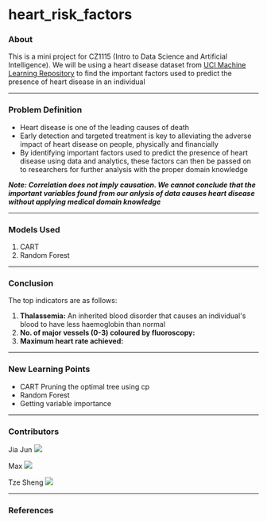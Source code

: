 # heart_risk_factors

### About

This is a mini project for CZ1115 (Intro to Data Science and Artificial Intelligence). We will be using a heart disease dataset from [UCI Machine Learning Repository](https://archive.ics.uci.edu/ml/datasets/heart+disease) to find the important factors used to predict the presence of heart disease in an individual

---

### Problem Definition
* Heart disease is one of the leading causes of death
* Early detection and targeted treatment is key to alleviating the adverse impact of heart disease on people, physically and financially
* By identifying important factors used to predict the presence of heart disease using data and analytics, these factors can then be passed on to researchers for further analysis with the proper domain knowledge

***Note: Correlation does not imply causation. We cannot conclude that the important variables found from our anlysis of data causes heart disease without applying medical domain knowledge*** 

---

### Models Used

1. CART
2. Random Forest

---

### Conclusion

The top indicators are as follows:
1. **Thalassemia:** An inherited blood disorder that causes an individual's blood to have less haemoglobin than normal
2. **No. of major vessels (0-3) coloured by fluoroscopy:** 
3. **Maximum heart rate achieved:**


---

### New Learning Points

* CART Pruning the optimal tree using cp
* Random Forest
* Getting variable importance

---

### Contributors

Jia Jun
[![](https://github.com/Jiajunn.png?size=50)](https://github.com/Jiajunn)

Max
[![](https://github.com/Pugonfire?size=50)](https://github.com/Pugonfire)

Tze Sheng
[![](https://github.com/NgTzeSheng?size=50)](https://github.com/NgTzeSheng)

---

### References
